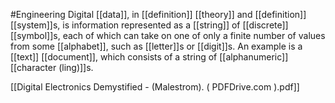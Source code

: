 #Engineering 
Digital [[data]], in [[definition]] [[theory]] and [[definition]] [[system]]s, is information represented as a [[string]] of [[discrete]] [[symbol]]s, each of which can take on one of only a finite number of values from some [[alphabet]], such as [[letter]]s or [[digit]]s. An example is a [[text]] [[document]], which consists of a string of [[alphanumeric]] [[character (ling)]]s.

[[Digital Electronics Demystified - (Malestrom). ( PDFDrive.com ).pdf]]
